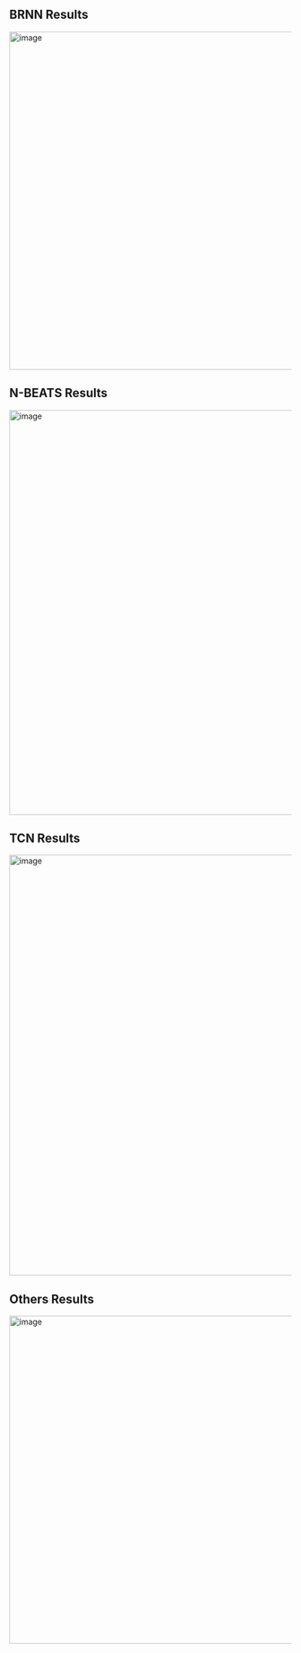 <h2>BRNN Results</h2>
<img width="602" alt="image" src="https://github.com/EunjinAn/TimeSeries_Project/assets/112074208/b3ce9477-bdac-488d-956e-555befcaf8c9">

<h2>N-BEATS Results</h2>
<img width="721" alt="image" src="https://github.com/EunjinAn/TimeSeries_Project/assets/112074208/d1e6adc5-40aa-4734-ab6a-c6ecea2c85d8">

<h2>TCN Results</h2>
<img width="749" alt="image" src="https://github.com/EunjinAn/TimeSeries_Project/assets/112074208/41d28b2c-3bd3-4de6-b2ab-a6a8280308cb">

<h2>Others Results</h2>
<img width="584" alt="image" src="https://github.com/EunjinAn/TimeSeries_Project/assets/112074208/23b2b4b1-0074-46ed-a6ba-63cdcf6c66c3">
